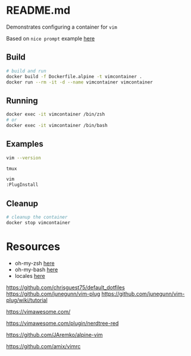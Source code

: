 # README.md
Demonstrates configuring a container for `vim`

Based on `nice prompt` example [here](https://github.com/chrisguest75/docker_build_examples/tree/master/21_nice_prompt) 

## Build
```sh
# build and run
docker build -f Dockerfile.alpine -t vimcontainer . 
docker run --rm -it -d --name vimcontainer vimcontainer
```
## Running

```sh
docker exec -it vimcontainer /bin/zsh   
# or 
docker exec -it vimcontainer /bin/bash   
```

## Examples

```sh
vim --version

tmux

vim 
:PlugInstall
```


## Cleanup
```sh
# cleanup the container
docker stop vimcontainer 
```


# Resources 
* oh-my-zsh [here](https://ohmyz.sh/#install)  
* oh-my-bash [here](https://github.com/ohmybash/oh-my-bash)  
* locales [here](http://jaredmarkell.com/docker-and-locales/)

https://github.com/chrisguest75/default_dotfiles
https://github.com/junegunn/vim-plug
https://github.com/junegunn/vim-plug/wiki/tutorial

https://vimawesome.com/


https://vimawesome.com/plugin/nerdtree-red

https://github.com/JAremko/alpine-vim

https://github.com/amix/vimrc



